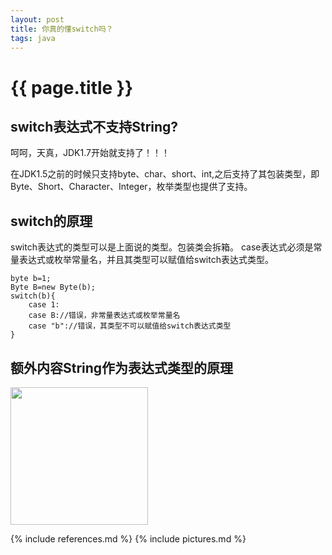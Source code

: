 ```yaml
---
layout: post
title: 你真的懂switch吗？
tags: java
---
```


{{ page.title }}
================

switch表达式不支持String?
-------------------------

呵呵，天真，JDK1.7开始就支持了！！！

在JDK1.5之前的时候只支持byte、char、short、int,之后支持了其包装类型，即Byte、Short、Character、Integer，枚举类型也提供了支持。

switch的原理
------------

switch表达式的类型可以是上面说的类型。包装类会拆箱。
case表达式必须是常量表达式或枚举常量名，并且其类型可以赋值给switch表达式类型。

	byte b=1;
	Byte B=new Byte(b);
	switch(b){
		case 1:
		case B://错误，非常量表达式或枚举常量名
		case "b"://错误，其类型不可以赋值给switch表达式类型
	}

额外内容String作为表达式类型的原理
----------------------------------

<img src="{{ site.baseurl }}/images/201404011.jpg" style="width:220px;heigth:300px"/>

{% include references.md %}
{% include pictures.md %}
